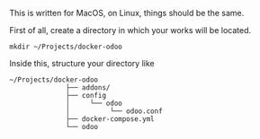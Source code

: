 This is written for MacOS, on Linux, things should be the same.

First of all, create a directory in which your works will be located.

    mkdir ~/Projects/docker-odoo

Inside this, structure your directory like

    ~/Projects/docker-odoo
                  ├── addons/
                  ├── config
                  │     └── odoo
                  │          └── odoo.conf
                  ├── docker-compose.yml
                  └── odoo
